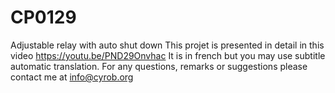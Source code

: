 # CP0129
Adjustable relay with auto shut down
This projet is presented in detail in this video https://youtu.be/PND29Onvhac
It is in french but you may use subtitle automatic translation.
For any questions, remarks or suggestions please contact me at info@cyrob.org
